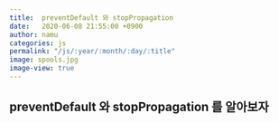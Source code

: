 ```yaml
---
title:  preventDefault 와 stopPropagation
date:   2020-06-08 21:55:00 +0900
author: namu
categories: js
permalink: "/js/:year/:month/:day/:title"
image: spools.jpg
image-view: true
---
```


## preventDefault 와 stopPropagation 를 알아보자
